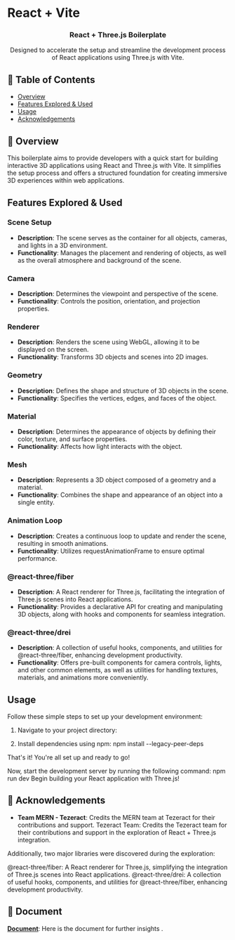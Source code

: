 # React + Vite

<p align="center">
    <a href="" rel="noopener">
        <!-- You can add a link here if you want to link to something specific -->
    </a>
</p>

<h3 align="center">React + Three.js Boilerplate</h3>

<p align="center"> 
    Designed to accelerate the setup and streamline the development process of React applications using Three.js with Vite.
    <br> 
</p>

## 📝 Table of Contents

- [Overview](#overview)
- [Features Explored & Used](#features)
- [Usage](#usage)
- [Acknowledgements](#acknowledgement)

## 🧐 Overview <a name = "overview"></a>

This boilerplate aims to provide developers with a quick start for building interactive 3D applications using React and Three.js with Vite. It simplifies the setup process and offers a structured foundation for creating immersive 3D experiences within web applications.

## Features Explored & Used <a name="features"></a>

### Scene Setup

- **Description**: The scene serves as the container for all objects, cameras, and lights in a 3D environment.
- **Functionality**: Manages the placement and rendering of objects, as well as the overall atmosphere and background of the scene.

### Camera

- **Description**: Determines the viewpoint and perspective of the scene.
- **Functionality**: Controls the position, orientation, and projection properties.

### Renderer

- **Description**: Renders the scene using WebGL, allowing it to be displayed on the screen.
- **Functionality**: Transforms 3D objects and scenes into 2D images.

### Geometry

- **Description**: Defines the shape and structure of 3D objects in the scene.
- **Functionality**: Specifies the vertices, edges, and faces of the object.

### Material

- **Description**: Determines the appearance of objects by defining their color, texture, and surface properties.
- **Functionality**: Affects how light interacts with the object.

### Mesh

- **Description**: Represents a 3D object composed of a geometry and a material.
- **Functionality**: Combines the shape and appearance of an object into a single entity.

### Animation Loop

- **Description**: Creates a continuous loop to update and render the scene, resulting in smooth animations.
- **Functionality**: Utilizes requestAnimationFrame to ensure optimal performance.

### @react-three/fiber

- **Description**: A React renderer for Three.js, facilitating the integration of Three.js scenes into React applications.
- **Functionality**: Provides a declarative API for creating and manipulating 3D objects, along with hooks and components for seamless integration.

### @react-three/drei

- **Description**: A collection of useful hooks, components, and utilities for @react-three/fiber, enhancing development productivity.
- **Functionality**: Offers pre-built components for camera controls, lights, and other common elements, as well as utilities for handling textures, materials, and animations more conveniently.

## Usage <a name="usage"></a>

Follow these simple steps to set up your development environment:

1. Navigate to your project directory:

2. Install dependencies using npm: npm install --legacy-peer-deps

That's it! You're all set up and ready to go!

Now, start the development server by running the following command: npm run dev
Begin building your React application with Three.js!

## 🎉 Acknowledgements <a name = "acknowledgement"></a>

- **Team MERN - Tezeract**: Credits the MERN team at Tezeract for their contributions and support.
  Tezeract Team: Credits the Tezeract team for their contributions and support in the exploration of React + Three.js integration.

Additionally, two major libraries were discovered during the exploration:

@react-three/fiber: A React renderer for Three.js, simplifying the integration of Three.js scenes into React applications.
@react-three/drei: A collection of useful hooks, components, and utilities for @react-three/fiber, enhancing development productivity.

## 📄 Document <a name = "documnet"></a>

**[Document](https://drive.google.com/file/d/1lJVIDslz38R-CTdiy-eOyQHKuNE5KRYd/view?usp=sharing)**: Here is the document for further insights .
